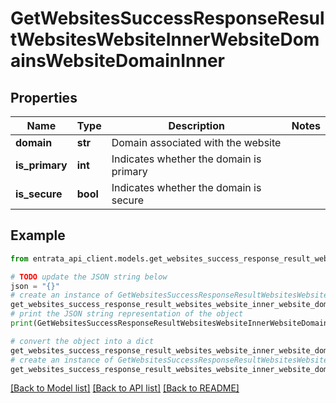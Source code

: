# GetWebsitesSuccessResponseResultWebsitesWebsiteInnerWebsiteDomainsWebsiteDomainInner


## Properties

Name | Type | Description | Notes
------------ | ------------- | ------------- | -------------
**domain** | **str** | Domain associated with the website | 
**is_primary** | **int** | Indicates whether the domain is primary | 
**is_secure** | **bool** | Indicates whether the domain is secure | 

## Example

```python
from entrata_api_client.models.get_websites_success_response_result_websites_website_inner_website_domains_website_domain_inner import GetWebsitesSuccessResponseResultWebsitesWebsiteInnerWebsiteDomainsWebsiteDomainInner

# TODO update the JSON string below
json = "{}"
# create an instance of GetWebsitesSuccessResponseResultWebsitesWebsiteInnerWebsiteDomainsWebsiteDomainInner from a JSON string
get_websites_success_response_result_websites_website_inner_website_domains_website_domain_inner_instance = GetWebsitesSuccessResponseResultWebsitesWebsiteInnerWebsiteDomainsWebsiteDomainInner.from_json(json)
# print the JSON string representation of the object
print(GetWebsitesSuccessResponseResultWebsitesWebsiteInnerWebsiteDomainsWebsiteDomainInner.to_json())

# convert the object into a dict
get_websites_success_response_result_websites_website_inner_website_domains_website_domain_inner_dict = get_websites_success_response_result_websites_website_inner_website_domains_website_domain_inner_instance.to_dict()
# create an instance of GetWebsitesSuccessResponseResultWebsitesWebsiteInnerWebsiteDomainsWebsiteDomainInner from a dict
get_websites_success_response_result_websites_website_inner_website_domains_website_domain_inner_from_dict = GetWebsitesSuccessResponseResultWebsitesWebsiteInnerWebsiteDomainsWebsiteDomainInner.from_dict(get_websites_success_response_result_websites_website_inner_website_domains_website_domain_inner_dict)
```
[[Back to Model list]](../README.md#documentation-for-models) [[Back to API list]](../README.md#documentation-for-api-endpoints) [[Back to README]](../README.md)


